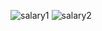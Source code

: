 ![salary1](https://github.com/mondalsudipta/LeetCode-Practice-Solutions/assets/69045975/858e9a0e-9f79-4ada-b9ae-f089c85f4cb9)
![salary2](https://github.com/mondalsudipta/LeetCode-Practice-Solutions/assets/69045975/333c4cec-d50a-47e2-9c4c-1bccefea8841)
